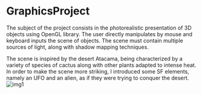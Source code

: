 # GraphicsProject

The subject of the project consists in the photorealistic presentation of 3D objects using OpenGL library. The user directly manipulates by mouse and keyboard inputs the scene of objects. The scene must contain multiple sources of light, along with shadow mapping techniques.

The scene is inspired by the desert Atacama, being characterized by a variety of species of cactus along with other plants adapted to intense heat. In order to make the scene more striking, I introduced some SF elements, namely an UFO and an alien, as if they were trying to conquer the desert. 
![img1](https://user-images.githubusercontent.com/57355797/111375607-20083000-86a7-11eb-9cca-24d58f6b9e56.png)
